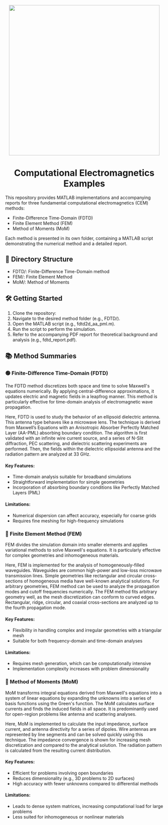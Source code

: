 <p align="center">
  <img src="/src/support/CEM_Icon.png" width="480"/>
<p \>
<h1 align="center">Computational Electromagnetics Examples
</h1>
This repository provides MATLAB implementations and accompanying reports for three fundamental computational electromagnetics (CEM) methods:​

- Finite-Difference Time-Domain (FDTD)
- Finite Element Method (FEM)
- Method of Moments (MoM)

Each method is presented in its own folder, containing a MATLAB script demonstrating the numerical method and a detailed report.

## 📂 Directory Structure
- FDTD/: Finite-Difference Time-Domain method
- FEM/: Finite Element Method
- MoM/: Method of Moments

## 🛠️ Getting Started
1. Clone the repository:
2. Navigate to the desired method folder (e.g., FDTD/).
3. Open the MATLAB script (e.g., fdtd2d_aa_pml.m).​
4. Run the script to perform the simulation.​
5. Refer to the accompanying PDF report for theoretical background and analysis (e.g., fdtd_report.pdf).​

## 📚 Method Summaries
### 🟢 Finite-Difference Time-Domain (FDTD)

The FDTD method discretizes both space and time to solve Maxwell's equations numerically. By applying central-difference approximations, it updates electric and magnetic fields in a leapfrog manner. This method is particularly effective for time-domain analysis of electromagnetic wave propagation.

Here, FDTD is used to study the behavior of an ellipsoid dielectric antenna. This antenna type behaves like a microwave lens. The technique is derived from Maxwell’s Equations with an Anisotropic Absorber Perfectly Matched Layer (AA-PML) absorbing boundary condition. The algorithm is first validated with an infinite wire current source, and a series of N-Slit diffraction, PEC scattering, and dielectric scattering experiments are performed. Then, the fields within the dielectric ellipsoidal antenna and the radiation pattern are analyzed at 33 GHz.

#### Key Features:
- Time-domain analysis suitable for broadband simulations
- Straightforward implementation for simple geometries
- Incorporation of absorbing boundary conditions like Perfectly Matched Layers (PML)

#### Limitations:
- Numerical dispersion can affect accuracy, especially for coarse grids
- Requires fine meshing for high-frequency simulations


### 🔴 Finite Element Method (FEM)
FEM divides the simulation domain into smaller elements and applies variational methods to solve Maxwell's equations. It is particularly effective for complex geometries and inhomogeneous materials.​

Here, FEM is implemented for the analysis of homogeneously-filled waveguides. Waveguides are common high-power and low-loss microwave transmission lines. Simple geometries like rectangular and circular cross-sections of homogeneous media have well-known analytical solutions. For arbitrary geometries, FEM method can be used to analyze the propagation modes and cutoff frequencies numerically. The FEM method fits arbitrary geometry well, as the mesh discretization can conform to curved edges. Rectangular, ridge, circular, and coaxial cross-sections are analyzed up to the fourth propagation mode.

#### Key Features:
- Flexibility in handling complex and irregular geometries with a triangular mesh
- Suitable for both frequency-domain and time-domain analyses

#### Limitations:
- Requires mesh generation, which can be computationally intensive
- Implementation complexity increases with problem dimensionality​


### 🔵 Method of Moments (MoM)
MoM transforms integral equations derived from Maxwell's equations into a system of linear equations by expanding the unknowns into a series of basis functions using the Green's function. The MoM calculates surface currents and finds the induced fields in all space. It is predominantly used for open-region problems like antenna and scattering analyses.​

Here, MoM is implemented to calculate the input impedance, surface current, and antenna directivity for a series of dipoles. Wire antennas are represented by line segments and can be solved quickly using this technique. The impedance convergence is shown for increasing mesh discretization and compared to the analytical solution. The radiation pattern is calculated from the resulting current distribution.

#### Key Features:
- Efficient for problems involving open boundaries
- Reduces dimensionality (e.g., 3D problems to 2D surfaces)
- High accuracy with fewer unknowns compared to differential methods​

#### Limitations:
- Leads to dense system matrices, increasing computational load for large problems
- Less suited for inhomogeneous or nonlinear materials​
